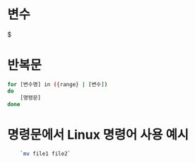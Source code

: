# 변수
\$

# 반복문
```sh
for [변수명] in ({range} | [변수])
do
    [명령문]
done
```

# 명령문에서 Linux 명령어 사용 예시
```sh
    `mv file1 file2`
```




